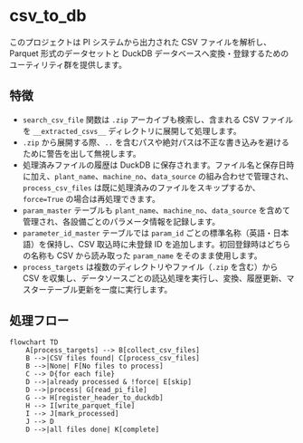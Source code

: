 # csv_to_db

このプロジェクトは PI システムから出力された CSV ファイルを解析し、Parquet 形式のデータセットと DuckDB データベースへ変換・登録するためのユーティリティ群を提供します。

## 特徴

- `search_csv_file` 関数は `.zip` アーカイブも検索し、含まれる CSV ファイルを `__extracted_csvs__` ディレクトリに展開して処理します。
- `.zip` から展開する際、`..` を含むパスや絶対パスは不正な書き込みを避けるために警告を出して無視します。
- 処理済みファイルの履歴は DuckDB に保存されます。ファイル名と保存日時に加え、`plant_name`、`machine_no`、`data_source` の組み合わせで管理され、`process_csv_files` は既に処理済みのファイルをスキップするか、`force=True` の場合は再処理できます。
- `param_master` テーブルも `plant_name`、`machine_no`、`data_source` を含めて管理され、各設備ごとのパラメータ情報を記録します。
- `parameter_id_master` テーブルでは `param_id` ごとの標準名称（英語・日本語）を保持し、CSV 取込時に未登録 ID を追加します。初回登録時はどちらの名称も CSV から読み取った `param_name` をそのまま使用します。
- `process_targets` は複数のディレクトリやファイル（`.zip` を含む）から CSV を収集し、データソースごとの読込処理を実行し、変換、履歴更新、マスターテーブル更新を一度に実行します。

## 処理フロー

```mermaid
flowchart TD
    A[process_targets] --> B[collect_csv_files]
    B -->|CSV files found| C[process_csv_files]
    B -->|None| F[No files to process]
    C --> D{for each file}
    D -->|already processed & !force| E[skip]
    D -->|process| G[read_pi_file]
    G --> H[register_header_to_duckdb]
    H --> I[write_parquet_file]
    I --> J[mark_processed]
    J --> D
    D -->|all files done| K[complete]
```

